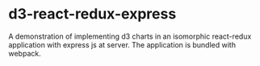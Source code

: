 # d3-react-redux-express
A demonstration of implementing d3 charts in an isomorphic react-redux application with express js at server. The application is bundled with webpack. 
